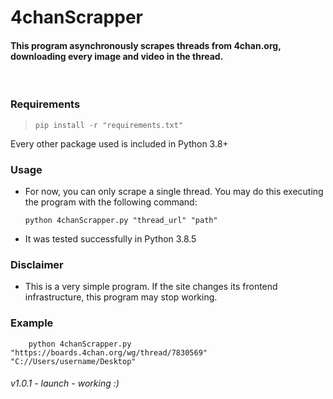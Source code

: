 # 4chanScrapper
#### This program asynchronously scrapes threads from **4chan.org**, downloading **every image and video** in the thread.
<br>

### Requirements
> `pip install -r "requirements.txt"`

Every other package used is included in Python 3.8+

### Usage
- For now, you can only scrape a single thread. You may do this executing the program with the following command:
    ```shell:
    python 4chanScrapper.py "thread_url" "path"
    ```
- It was tested successfully in Python 3.8.5
### Disclaimer

- This is a very simple program. If the site changes its frontend infrastructure, this program may stop working.

### Example
```shell:
    python 4chanScrapper.py "https://boards.4chan.org/wg/thread/7830569" "C://Users/username/Desktop"
```

###### v1.0.1 - launch - working :)